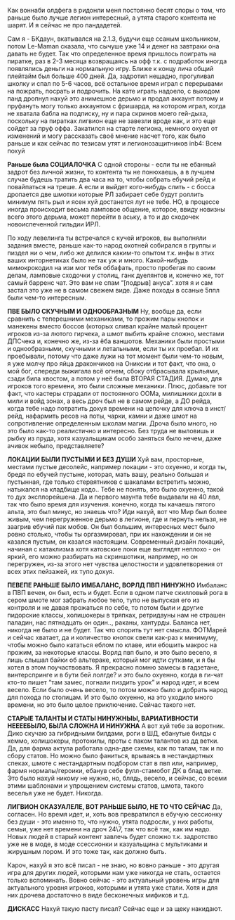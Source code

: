 Как воннаби олдфега в ридонли меня постоянно бесят споры о том, что раньше было лучше легион интересный, а утята старого контента не шарят. И я сейчас не про пандадетей.

Сам я - БКдаун, вкатывался на 2.1.3, будучи еще ссаным школьником, потом Le-Maman сказала, что сычуше уже 14 и денег на завтраки она давать не будет. Так что определенное время пришлось поиграть на пиратке, раз в 2-3 месяца возвращаясь на офф т.к. с подработок иногда появлялись деньги на нормальную игру. Ближе к концу лича общий плейтайм был больше 400 дней. Да, задротил нещадно, прогуливал школку и спал по 5-6 часов, всё остальное время играл с перерывами на пожрать, посрать и подрочить. На кате играть надоело, с выходом панд дропнул нахуй это анимешное дерьмо и продал аккаунт потому и пруфануть могу только аккаунтом с фришарда, на котором играл, когда не хватала бабла на подписку, ну и пара скринов моего гей-дыха, поскольку на пиратках лигвион еще не завезли вроде как, и это еще сойдет за пруф оффа. Закатился на старте легиона, немного охуел от изменений и могу рассказать своё мнение насчет того, как было раньше и как сейчас по тезисам утят и легионозащитников inb4: Всем похуй

**Раньше была СОЦИАЛОЧКА**
С одной стороны - если ты не ебанный задрот без личной жизни, то контента ты не понюхаешь, а в лучшем случае будешь тратить два часа на то, чтобы собрать ебучий рейд и повайпаться на треше. А если и выйдет кого-нибудь слить - с босса дропается две шмотки которые РЛ забирает себе будут роллить минимум пять рыл и ясен хуй достанется лут не тебе. НО, в процессе иногда происходит весьма ламповое общение, которое, ввиду новизны всего этого дерьма, может перейти в аську, а то и до сходочек новоиспеченной гильдии ИРЛ.

По ходу левелинга ты встречался с кучей игроков, вы выполняли задания вместе, раньше как-то народ охотней собирался в группы и пиздел ни о чем, либо же делился каким-то опытом т.к. инфы в этих ваших инторнетиках было не так уж и много. Какой-нибудь мимокрокодил на изи мог тебя оббафать, просто пробегая по своим делам, ламповые сходочки у столиц, ганк дуелянтов и, конечно же, тот самый барренс чат. Это вам не спам “[подрыв] ануса”. хотя я и сам застал это уже не в самом свежем виде. Даже походы в ссаные 5ппл были чем-то интересным.

**ПВЕ БЫЛО СКУЧНЫМ И ОДНООБРАЗНЫМ**
Ну, вообще да, если сравнить с теперешними механиками, то прожим пары кнопок и манекены вместо боссов (которых сливал крайне малый процент игроков из-за лютого гирчека, а шмот выбить крайне сложно, местами ДПСчека и, конечно же, из-за ёба ваншотов. Механики были простыми и однообразными, скучными и летальными, если ты их проебал. И их проебывали, потому что даже лужи на тот момент были чем-то новым, я уже молчу про яйца дракончиков на Ониксии и тот факт, что она, о мой бог, спереди выжигала всё огнем, сбоку отбрасывала крыльями, сзади била хвостом, а потом у неё была ВТОРАЯ СТАДИЯ. Думаю, для игроков того времени, это были сложные механики. Плюс, добавьте тот факт, что кастеры страдали от постоянного ООМа, милишники дохли в мили и войд зонах, а весь дроч был не в самом рейде, а ДО рейда, когда тебе надо потратить дохуя времени на цепочку для ключа в инст/рейд, нафармить ресов на поты, чарки, камни и даже шмот на сопротивление определенным школам магии.
Дроча было много, но это было как-то реалистично и интересно. Без труда не выловишь и рыбку из пруда, хотя казуальщикам особо заняться было нечем, даже ачивок небыло, представляете?

**ЛОКАЦИИ БЫЛИ ПУСТЫМИ И БЕЗ ДУШИ**
Хуй вам, просторные, местами пустые десолейс, например локации - это охуенно, и когда ты, бредя по ебучей пустыне, которая, мать вашу, реально большая и пустынная, где только стервятников с шакалами встретить можно, натыкался на кладбище кодо.. Тебе не понять, это было охуенно, такой то дух эксплорейшена. Да и первого маунта тебе выдавали на 40 лвл, так что было время для изучения. конечно, когда ты качаешь пятого альта, это был минус, но знаешь что? Иди нахуй, вот что Мир был более живым, чем перегруженное дерьмо в легионе, где и пернуть нельзя, не заагрив ебучий пак мобов. Он был большим, интересных мест было ровно столько, чтобы ты оргазмировал, при их нахождении и он не казался пустым, он казался настоящим.
Современный дизайн локаций, начиная с катаклизма хотя катовские локи еще выглядят неплохо - он яркий, его можно разбирать на скриншотики, например, но он перегружен, из-за этого нет чувства целостности и удовлетворения от всех этих пейзажей, их тупо дохуя.

**ПЕВЕПЕ РАНЬШЕ БЫЛО ИМБАЛАНС, ВОРЛД ПВП НИНУЖНО**
Имбаланс в ПВП вечен, он был, есть и будет. Если в одном патче скилловый рога в сером шмоте мог забрать любое тело, тупо не выпуская его из контроля и не давая прожаться по себе, то потом были и другие пидорские классы, холишокеры в тряпках, ретридауны нам не страшен паладин, нас пятнадцать он один.., раканы, хантурды. Баланса нет, никогда не было и не будет. Так что спорить тут нет смысла. ФОТМарей и сейчас хватает, да и количество кнопок свели как-раз к минимуму, чтобы можно было кататься еблом по клаве, или ебошить макрос на прожим, за некоторые классы.
Ворлд пвп было, и это было весело, я лишь слышал байки об альтераке, который мог идти сутками, и я бы хотел в этом поучаствовать. Я прекрасно помню замесы в гадзетане, винтерспринге и в бути бей лолгде? и это было охуенно, когда в ги-чат кто-то пишет “там замес, погнали пиздить урок” и народ идет, и всем весело. Если было очень весело, то потом можно было и добрать народ для похода по столицам. И это было охуенно, на это уходило много времени, но это было целое приключение. Сейчас такого нет.

**СТАРЫЕ ТАЛАНТЫ И СТАТЫ НИНУЖНЫЫ, ВАРИАТИВНОСТИ НЕЕЕЕБЫЛО, БЫЛА СЛОЖНА И НИНУЖНА**
А вот хуй тебе за воротник. Дико скучаю за гибридными билдами, роги в ШД, ебанутые билды с хеммо, холишокеры, протохилы, проты с паком талантов из дд ветки. Да, для фарма актула работала одна-две схемы, как по талам, так и по сбору статов.
Но можно было фаниться, врываясь в нестандартных спеках, шмоте с нестандартным подбором стат в пвп или, например, фармя нормалы/героики, ебанув себе фулл-стамобот ДК в блад ветке. Это было нахуй никому не нужно, но, блядь, весело, и сейчас, со всеми этими шаблонами и упрощением системы статов, шмота, такого веселья уже не будет. Никогда.

**ЛИГВИОН ОКАЗУАЛЕЛЕ, ВОТ РАНЬШЕ БЫЛО, НЕ ТО ЧТО СЕЙЧАС**
Да, согласен. Но время идет, и, хоть вов превратился в ебучую сессионку без души - это именно то, что нужно, утята подросли, у них работы, семьи, уже нет времени на дроч 24\7, так что всё так, как им надо. Новых людей в старый контент завлечь будет сложно т.к. задротство уже не в моде, в моде ссессионки и казуальщина с мультиками и жирушным лором. И это тоже так, как должно быть.

Кароч, нахуй я это всё писал - не знаю, но вовно раньше - это другая игра для других людей, которыми нам уже никогда не стать, остается только вспоминать. Вовно сейчас - это актуальный уровень игры для актуального уровня игроков, которыми и утята уже стали. Хотя и для них дрочева достаточно в виде бесконечных мификов и т.д.

**ДИСКАСС**
Нахуй такую пасту писал? Сейчас еще и за щеку накидают.